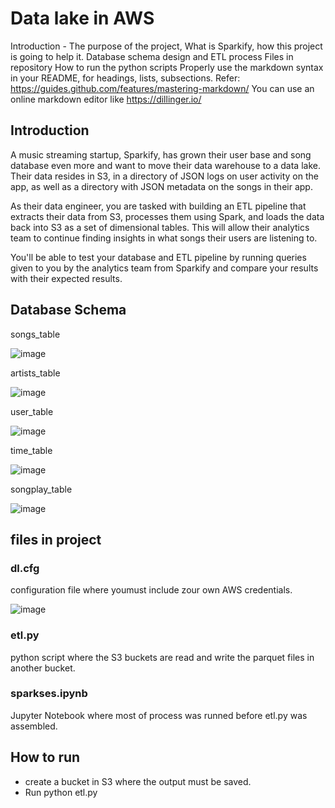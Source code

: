 # Data lake in AWS

Introduction - The purpose of the project, What is Sparkify, how this project is going to help it.
Database schema design and ETL process
Files in repository
How to run the python scripts
Properly use the markdown syntax in your README, for headings, lists, subsections. Refer: https://guides.github.com/features/mastering-markdown/
You can use an online markdown editor like https://dillinger.io/


## Introduction
A music streaming startup, Sparkify, has grown their user base and song database even more and want to move their data warehouse to a data lake. Their data resides in S3, in a directory of JSON logs on user activity on the app, as well as a directory with JSON metadata on the songs in their app.

As their data engineer, you are tasked with building an ETL pipeline that extracts their data from S3, processes them using Spark, and loads the data back into S3 as a set of dimensional tables. This will allow their analytics team to continue finding insights in what songs their users are listening to.

You'll be able to test your database and ETL pipeline by running queries given to you by the analytics team from Sparkify and compare your results with their expected results.


## Database Schema

songs_table

![image](https://user-images.githubusercontent.com/65776444/204892733-ef229b66-26a8-4973-84cf-27688cce2529.png)

artists_table

![image](https://user-images.githubusercontent.com/65776444/204892840-9a3ccddb-e620-4ffd-bcd1-45d3d357a47e.png)

user_table

![image](https://user-images.githubusercontent.com/65776444/204892914-aeb5951b-f856-434e-8afd-94f5e05ecbc7.png)


time_table

![image](https://user-images.githubusercontent.com/65776444/204893003-c885c094-f90b-414e-a4d3-1b7e8c501ce9.png)

songplay_table

![image](https://user-images.githubusercontent.com/65776444/204893331-5d4d37bf-3d0c-4808-b70f-0dcbf433963e.png)


## files in project

### dl.cfg
configuration file where youmust include zour own AWS credentials.

![image](https://user-images.githubusercontent.com/65776444/204895168-f803a00d-190c-4ee0-ba78-31615ef4c323.png)


### etl.py
python script where the S3 buckets are read and write the parquet files in another bucket.


### sparkses.ipynb
Jupyter Notebook where most of process was runned before etl.py was assembled. 


## How to run

- create a bucket in S3 where the output must be saved.
- Run python etl.py
